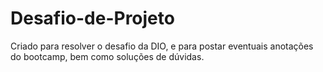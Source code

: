 # Desafio-de-Projeto
Criado para resolver o desafio da DIO, e para postar eventuais anotações do bootcamp, bem como soluções de dúvidas.
